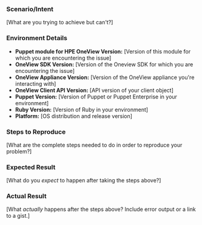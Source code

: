 ### Scenario/Intent
[What are you trying to achieve but can't?]

### Environment Details
 - **Puppet module for HPE OneView Version:** [Version of this module for which you are encountering the issue]
 - **OneView SDK Version:** [Version of the Oneview SDK for which you are encountering the issue]
 - **OneView Appliance Version:** [Version of the OneView appliance you're interacting with]
 - **OneView Client API Version:** [API version of your client object]
 - **Puppet Version:** [Version of Puppet or Puppet Enterprise in your environment]
 - **Ruby Version:** [Version of Ruby in your environment]
 - **Platform:** [OS distribution and release version]

### Steps to Reproduce
[What are the complete steps needed to do in order to reproduce your problem?]

### Expected Result
[What do you *expect* to happen after taking the steps above?]

### Actual Result
[What *actually* happens after the steps above? Include error output or a link to a gist.]
